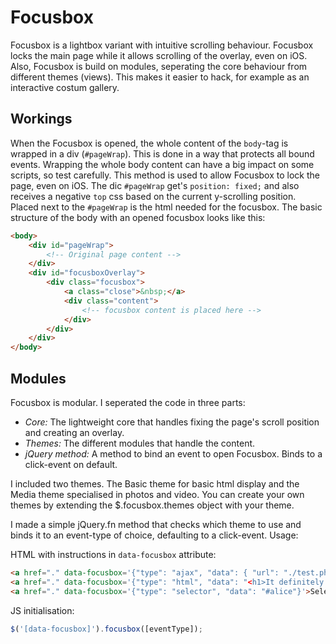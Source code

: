 # Focusbox
Focusbox is a lightbox variant with intuitive scrolling behaviour. Focusbox locks the main page while it allows scrolling of the overlay, even on iOS. Also, Focusbox is build on modules, seperating the core behaviour from different themes (views). This makes it easier to hack, for example as an interactive costum gallery.

## Workings
When the Focusbox is opened, the whole content of the `body`-tag is wrapped in a div (`#pageWrap`). This is done in a way that protects all bound events. Wrapping the whole body content can have a big impact on some scripts, so test carefully. This method is used to allow Focusbox to lock the page, even on iOS. The dic `#pageWrap` get's `position: fixed;` and also receives a negative `top` css based on the current y-scrolling position.
Placed next to the `#pageWrap` is the html needed for the focusbox. The basic structure of the body with an opened focusbox looks like this:

```html
<body>
	<div id="pageWrap">
		<!-- Original page content -->
	</div>
	<div id="focusboxOverlay">
		<div class="focusbox">
			<a class="close">&nbsp;</a>
			<div class="content">
				<!-- focusbox content is placed here -->
			</div>
		</div>
	</div>
</body>
```

## Modules
Focusbox is modular. I seperated the code in three parts:

- *Core:* The lightweight core that handles fixing the page's scroll position and creating an overlay.
- *Themes:* The different modules that handle the content.
- *jQuery method:* A method to bind an event to open Focusbox. Binds to a click-event on default.

I included two themes. The Basic theme for basic html display and the Media theme specialised in photos and video. You can create your own themes by extending the $.focusbox.themes object with your theme.

I made a simple jQuery.fn method that checks which theme to use and binds it to an event-type of choice, defaulting to a click-event. Usage:

HTML with instructions in `data-focusbox` attribute:

```html
<a href="." data-focusbox='{"type": "ajax", "data": { "url": "./test.php", "data": {"test": "<em>It works!</em>"}, "type": "POST"}}'>Ajax</
<a href="." data-focusbox='{"type": "html", "data": "<h1>It definitely works!</h1>"}'>HTML</a>
<a href="." data-focusbox='{"type": "selector", "data": "#alice"}'>Selector</a>
```

JS initialisation:

```js
$('[data-focusbox]').focusbox([eventType]);
```
